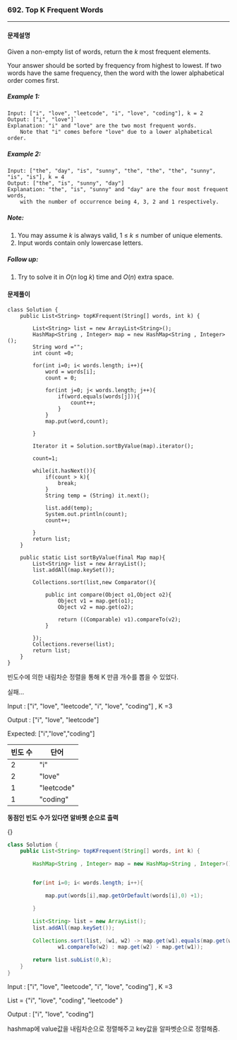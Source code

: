 ### 692. Top K Frequent Words

---

#### 문제설명

Given a non-empty list of words, return the *k* most frequent elements.

Your answer should be sorted by frequency from highest to lowest. If two words have the same frequency, then the word with the lower alphabetical order comes first.



##### Example 1:

```
Input: ["i", "love", "leetcode", "i", "love", "coding"], k = 2
Output: ["i", "love"]`
Explanation: "i" and "love" are the two most frequent words.
    Note that "i" comes before "love" due to a lower alphabetical order.
```

##### Example 2:

```
Input: ["the", "day", "is", "sunny", "the", "the", "the", "sunny", "is", "is"], k = 4
Output: ["the", "is", "sunny", "day"]
Explanation: "the", "is", "sunny" and "day" are the four most frequent words,
    with the number of occurrence being 4, 3, 2 and 1 respectively.
```

##### Note:

1. You may assume *k* is always valid, 1 ≤ *k* ≤ number of unique elements.
2. Input words contain only lowercase letters.

##### Follow up:

1. Try to solve it in *O*(*n* log *k*) time and *O*(*n*) extra space.



#### 문제풀이

```
class Solution {
    public List<String> topKFrequent(String[] words, int k) {

        List<String> list = new ArrayList<String>();
        HashMap<String , Integer> map = new HashMap<String , Integer>();
        String word ="";
        int count =0;

        for(int i=0; i< words.length; i++){
            word = words[i];
            count = 0;

            for(int j=0; j< words.length; j++){
                if(word.equals(words[j])){
                    count++;
                }
            }
            map.put(word,count);

        }

        Iterator it = Solution.sortByValue(map).iterator();

        count=1;

        while(it.hasNext()){
            if(count > k){
                break;
            }
            String temp = (String) it.next();

            list.add(temp);
            System.out.println(count);
            count++;

        }
        return list;
    }

    public static List sortByValue(final Map map){
        List<String> list = new ArrayList();
        list.addAll(map.keySet());

        Collections.sort(list,new Comparator(){

            public int compare(Object o1,Object o2){
                Object v1 = map.get(o1);
                Object v2 = map.get(o2);

                return ((Comparable) v1).compareTo(v2);
            }

        });
        Collections.reverse(list); 
        return list;
    }
}
```

빈도수에 의한 내림차순 정렬을 통해 K 만큼 개수를 뽑을 수 있었다.

실패...

Input : ["i", "love", "leetcode", "i", "love", "coding"] , K =3

Output :  ["i", "love", "leetcode"] 

Expected: ["i","love","coding"]

| 빈도 수 | 단어       |
| ------- | ---------- |
| 2       | "i"        |
| 2       | "love"     |
| 1       | "leetcode" |
| 1       | "coding"   |

**동점인 빈도 수가 있다면 알바펫 순으로 출력**

{}

```java
class Solution {
    public List<String> topKFrequent(String[] words, int k) {

        HashMap<String , Integer> map = new HashMap<String , Integer>();


        for(int i=0; i< words.length; i++){

            map.put(words[i],map.getOrDefault(words[i],0) +1);

        }

        List<String> list = new ArrayList();
        list.addAll(map.keySet());

        Collections.sort(list, (w1, w2) -> map.get(w1).equals(map.get(w2)) ?
                w1.compareTo(w2) : map.get(w2) - map.get(w1));

        return list.subList(0,k);
    }
}
```

Input : ["i", "love", "leetcode", "i", "love", "coding"] , K =3

List = {"i", "love", "coding", "leetcode" }

Output :  ["i", "love", "coding"] 

hashmap에 value값을 내림차순으로 정렬해주고 key값을 알파벳순으로 정렬해줌.









